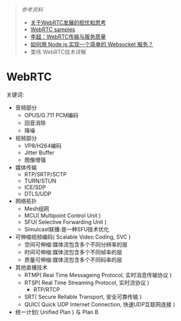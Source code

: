 > *参考资料*
>
> - [关于WebRTC发展的担忧和思考](https://mp.weixin.qq.com/s/gbO2mbxDYS5NZutLIrnbWA)
> - [WebRTC samples](https://webrtc.github.io/samples/)
> - [李超：WebRTC传输与服务质量](https://mp.weixin.qq.com/s/XV0aZLgOeKEOFJ5cOh79Ww)
> - [如何用 Node.js 实现一个简单的 Websocket 服务？](https://mp.weixin.qq.com/s/jrXsXch-wnlTcS2JEKe32Q)
> - 栗伟 WebRTC技术详解
# WebRTC

关键词:
- 音频部分
    - OPUS/G.711 PCM编码
    - 回音消除
    - 降噪
- 视频部分
    - VP8/H264编码
    - Jitter Buffer
    - 图像增强
- 媒体传输
    - RTP/SRTP/SCTP
    - TURN/STUN
    - ICE/SDP
    - DTLS/UDP
- 网络拓扑
    - Mesh组网
    - MCU( Multipoint Control Unit )
    - SFU( Selective Forwarding Unit )
    - Simulcast联播:是一种SFU技术优化
- 可伸缩视频编码( Scalable Video Coding, SVC )
    - 空间可伸缩:媒体流包含多个不同分辨率的层
    - 时间可伸缩:媒体流包含多个不同帧率的层
    - 质量可伸缩:媒体流包含多个不同码率的层
- 其他直播技术
    - RTMP( Real Time Messageing Protocol, 实时消息传输协议 )
    - RTSP( Real Time Streaming Protocol, 实时流协议 )
        - RTP/RTCP
    - SRT( Secure Reliable Transport, 安全可靠传输 )
    - QUIC( Quick UDP Internet Connection, 快速UDP互联网连接 )
- 统一计划( Unified Plan ) 与 Plan B

